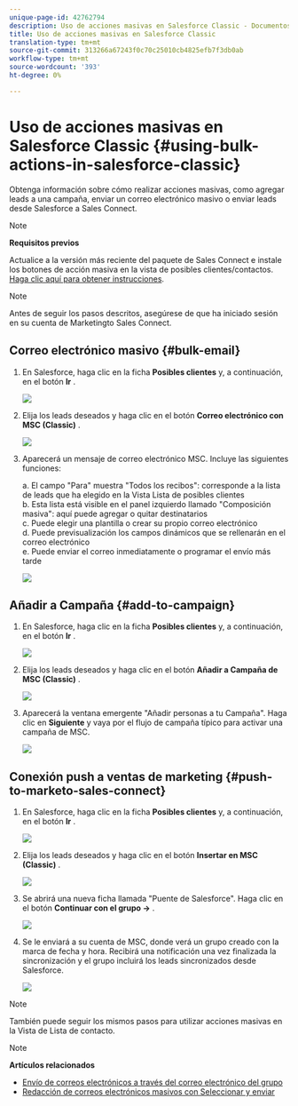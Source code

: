 ```yaml
---
unique-page-id: 42762794
description: Uso de acciones masivas en Salesforce Classic - Documentos de marketing - Documentación del producto
title: Uso de acciones masivas en Salesforce Classic
translation-type: tm+mt
source-git-commit: 313266a67243f0c70c25010cb4825efb7f3db0ab
workflow-type: tm+mt
source-wordcount: '393'
ht-degree: 0%

---
```



# Uso de acciones masivas en Salesforce Classic {#using-bulk-actions-in-salesforce-classic}

Obtenga información sobre cómo realizar acciones masivas, como agregar leads a una campaña, enviar un correo electrónico masivo o enviar leads desde Salesforce a Sales Connect.

>[!NOTE]
>
>**Requisitos previos**
>
>Actualice a la versión más reciente del paquete de Sales Connect e instale los botones de acción masiva en la vista de posibles clientes/contactos. [Haga clic aquí para obtener instrucciones](http://s3.amazonaws.com/tout-user-store/salesforce/assets/Marketo+Sales+Engage+For+Salesforce_+Installation+and+Success+Guide.pdf).

>[!NOTE]
>
>Antes de seguir los pasos descritos, asegúrese de que ha iniciado sesión en su cuenta de Marketingto Sales Connect.

## Correo electrónico masivo {#bulk-email}

1. En Salesforce, haga clic en la ficha **Posibles clientes** y, a continuación, en el botón **Ir** .

   ![](assets/one-5.png)

1. Elija los leads deseados y haga clic en el botón **Correo electrónico con MSC (Classic)** .

   ![](assets/two-5.png)

1. Aparecerá un mensaje de correo electrónico MSC. Incluye las siguientes funciones:

   a. El campo &quot;Para&quot; muestra &quot;Todos los recibos&quot;: corresponde a la lista de leads que ha elegido en la Vista Lista de posibles clientes\
   b. Esta lista está visible en el panel izquierdo llamado &quot;Composición masiva&quot;: aquí puede agregar o quitar destinatarios\
   c. Puede elegir una plantilla o crear su propio correo electrónico\
   d. Puede previsualización los campos dinámicos que se rellenarán en el correo electrónico\
   e. Puede enviar el correo inmediatamente o programar el envío más tarde

   ![](assets/three-4.png)

## Añadir a Campaña {#add-to-campaign}

1. En Salesforce, haga clic en la ficha **Posibles clientes** y, a continuación, en el botón **Ir** .

   ![](assets/four-3.png)

1. Elija los leads deseados y haga clic en el botón **Añadir a Campaña de MSC (Classic)** .

   ![](assets/five-3.png)

1. Aparecerá la ventana emergente &quot;Añadir personas a tu Campaña&quot;. Haga clic en **Siguiente** y vaya por el flujo de campaña típico para activar una campaña de MSC.

   ![](assets/six.png)

## Conexión push a ventas de marketing {#push-to-marketo-sales-connect}

1. En Salesforce, haga clic en la ficha **Posibles clientes** y, a continuación, en el botón **Ir** .

   ![](assets/seven-1.png)

1. Elija los leads deseados y haga clic en el botón **Insertar en MSC (Classic)** .

   ![](assets/eight-1.png)

1. Se abrirá una nueva ficha llamada &quot;Puente de Salesforce&quot;. Haga clic en el botón **Continuar con el grupo →** .

   ![](assets/nine-1.png)

1. Se le enviará a su cuenta de MSC, donde verá un grupo creado con la marca de fecha y hora. Recibirá una notificación una vez finalizada la sincronización y el grupo incluirá los leads sincronizados desde Salesforce.

   ![](assets/ten.png)

>[!NOTE]
>
>También puede seguir los mismos pasos para utilizar acciones masivas en la Vista de Lista de contacto.

>[!NOTE]
>
>**Artículos relacionados**
>
>* [Envío de correos electrónicos a través del correo electrónico del grupo](http://docs.marketo.com/x/KAQ6Ag)
>* [Redacción de correos electrónicos masivos con Seleccionar y enviar](http://docs.marketo.com/display/public/DOCS/Composing+Bulk+Emails+with+Select+and+Send#ComposingBulkEmailswithSelectandSend-SendingEmails)

>



